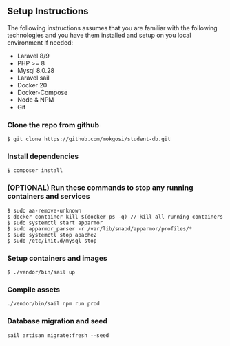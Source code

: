 ## Setup Instructions

The following instructions assumes that you are familiar with the following technologies and you have them installed and setup on you local environment if needed:

- Laravel 8/9
- PHP >= 8
- Mysql 8.0.28
- Laravel sail
- Docker 20
- Docker-Compose
- Node & NPM
- Git

### Clone the repo from github 
```
$ git clone https://github.com/mokgosi/student-db.git
```

### Install dependencies 
```
$ composer install
```

### (OPTIONAL) Run these commands to stop any running containers and services
```
$ sudo aa-remove-unknown
$ docker container kill $(docker ps -q) // kill all running containers
$ sudo systemctl start apparmor 
$ sudo apparmor_parser -r /var/lib/snapd/apparmor/profiles/*
$ sudo systemctl stop apache2
$ sudo /etc/init.d/mysql stop
```

### Setup containers and images
```
$ ./vendor/bin/sail up 
```

### Compile assets
```
./vendor/bin/sail npm run prod
```

### Database migration and seed
```
sail artisan migrate:fresh --seed
```

